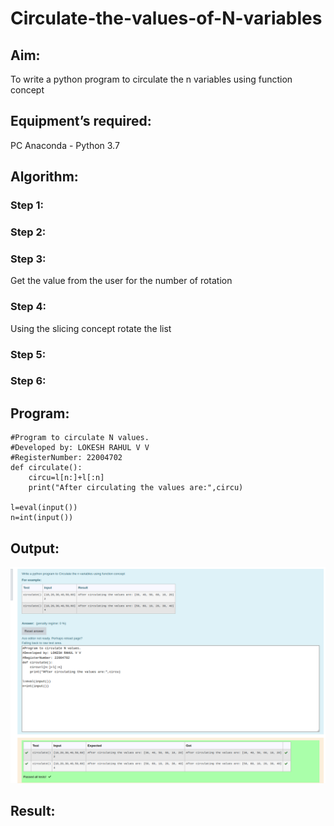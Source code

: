 # Circulate-the-values-of-N-variables
## Aim:
To write a python program to circulate the n variables using function concept
## Equipment’s required:
PC
Anaconda - Python 3.7
## Algorithm: 
### Step 1: 

### Step 2: 
### Step 3: 
Get the value from the user for the number of rotation
### Step 4: 
Using the slicing concept rotate the list

### Step 5: 
### Step 6: 
## Program:
```
#Program to circulate N values.
#Developed by: LOKESH RAHUL V V
#RegisterNumber: 22004702
def circulate():
    circu=l[n:]+l[:n]
    print("After circulating the values are:",circu)
    
l=eval(input())
n=int(input())
```
## Output:
![output](nvariables.png)

## Result:

